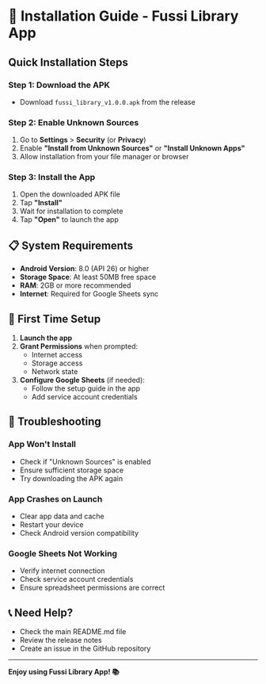 # 📱 Installation Guide - Fussi Library App

## Quick Installation Steps

### Step 1: Download the APK
- Download `fussi_library_v1.0.0.apk` from the release

### Step 2: Enable Unknown Sources
1. Go to **Settings** > **Security** (or **Privacy**)
2. Enable **"Install from Unknown Sources"** or **"Install Unknown Apps"**
3. Allow installation from your file manager or browser

### Step 3: Install the App
1. Open the downloaded APK file
2. Tap **"Install"**
3. Wait for installation to complete
4. Tap **"Open"** to launch the app

## 📋 System Requirements

- **Android Version**: 8.0 (API 26) or higher
- **Storage Space**: At least 50MB free space
- **RAM**: 2GB or more recommended
- **Internet**: Required for Google Sheets sync

## 🔧 First Time Setup

1. **Launch the app**
2. **Grant Permissions** when prompted:
   - Internet access
   - Storage access
   - Network state
3. **Configure Google Sheets** (if needed):
   - Follow the setup guide in the app
   - Add service account credentials

## 🚨 Troubleshooting

### App Won't Install
- Check if "Unknown Sources" is enabled
- Ensure sufficient storage space
- Try downloading the APK again

### App Crashes on Launch
- Clear app data and cache
- Restart your device
- Check Android version compatibility

### Google Sheets Not Working
- Verify internet connection
- Check service account credentials
- Ensure spreadsheet permissions are correct

## 📞 Need Help?

- Check the main README.md file
- Review the release notes
- Create an issue in the GitHub repository

---

**Enjoy using Fussi Library App! 📚** 